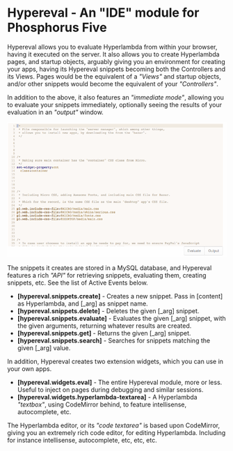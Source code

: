 
# Hypereval - An "IDE" module for Phosphorus Five

Hypereval allows you to evaluate Hyperlambda from within your browser, having it executed
on the server. It also allows you to create Hyperlambda pages, and startup objects, arguably
giving you an environment for creating your apps, having its Hypereval snippets becoming both 
the Controllers and its Views. Pages would be the equivalent of a _"Views"_ and startup objects, 
and/or other snippets would become the equivalent of your _"Controllers"_.

In addition to the above, it also features an _"immediate mode"_, allowing you to evaluate your
snippets immediately, optionally seeing the results of your evaluation in an _"output"_ window.

![alt screenshot](media/screenshot-1.png)

The snippets it creates are stored in a MySQL database, and Hypereval features a rich _"API"_
for retrieving snippets, evaluating them, creating snippets, etc. See the list of Active Events
below.

* __[hypereval.snippets.create]__ - Creates a new snippet. Pass in [content] as Hyperlambda, and [_arg] as snippet name.
* __[hypereval.snippets.delete]__ - Deletes the given [_arg] snippet.
* __[hypereval.snippets.evaluate]__ - Evaluates the given [_arg] snippet, with the given arguments, returning whatever results are created.
* __[hypereval.snippets.get]__ - Returns the given [_arg] snippet.
* __[hypereval.snippets.search]__ - Searches for snippets matching the given [_arg] value.

In addition, Hypereval creates two extension widgets, which you can use in your own apps.

* __[hypereval.widgets.eval]__ - The entire Hypereval module, more or less. Useful to inject on pages during debugging and similar sessions.
* __[hypereval.widgets.hyperlambda-textarea]__ - A Hyperlambda _"textbox"_, using CodeMirror behind, to feature intellisense, autocomplete, etc.

The Hyperlambda editor, or its _"code textarea"_ is based upon CodeMirror, giving you an extremely rich code editor, for editing Hyperlambda.
Including for instance intellisense, autocomplete, etc, etc, etc.
